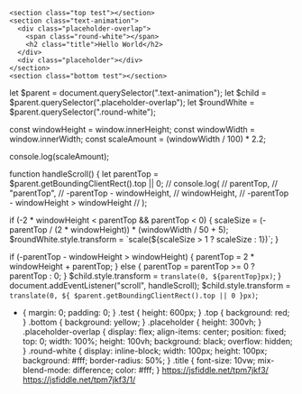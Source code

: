     <section class="top test"></section>
    <section class="text-animation">
      <div class="placeholder-overlap">
        <span class="round-white"></span>
        <h2 class="title">Hello World</h2>
      </div>
      <div class="placeholder"></div>
    </section>
    <section class="bottom test"></section>

let $parent = document.querySelector(".text-animation");
let $child = $parent.querySelector(".placeholder-overlap");
let $roundWhite = $parent.querySelector(".round-white");

const windowHeight = window.innerHeight;
const windowWidth = window.innerWidth;
const scaleAmount = (windowWidth / 100) * 2.2;

console.log(scaleAmount);

function handleScroll() {
  let parentTop = $parent.getBoundingClientRect().top || 0;
  //   console.log(
  //     parentTop,
  //     "parentTop",
  //     -parentTop - windowHeight,
  //     windowHeight,
  //     -parentTop - windowHeight > windowHeight
  //   );

  if (-2 * windowHeight < parentTop && parentTop < 0) {
    scaleSize = (-parentTop / (2 * windowHeight)) * (windowWidth / 50 + 5);
    $roundWhite.style.transform = `scale(${scaleSize > 1 ? scaleSize : 1})`;
  }

  if (-parentTop - windowHeight > windowHeight) {
    parentTop = 2 * windowHeight + parentTop;
  } else {
    parentTop = parentTop >= 0 ? parentTop : 0;
  }
  $child.style.transform = `translate(0, ${parentTop}px)`;
}
document.addEventListener("scroll", handleScroll);
$child.style.transform = `translate(0, ${
  $parent.getBoundingClientRect().top || 0
}px)`;


* {
  margin: 0;
  padding: 0;
}
.test {
  height: 600px;
}
.top {
  background: red;
}
.bottom {
  background: yellow;
}
.placeholder {
  height: 300vh;
}
.placeholder-overlap {
  display: flex;
  align-items: center;
  position: fixed;
  top: 0;
  width: 100%;
  height: 100vh;
  background: black;
  overflow: hidden;
}
.round-white {
  display: inline-block;
  width: 100px;
  height: 100px;
  background: #fff;
  border-radius: 50%;
}
.title {
    font-size: 10vw;
    mix-blend-mode: difference;
    color: #fff;
}
https://jsfiddle.net/tpm7jkf3/
https://jsfiddle.net/tpm7jkf3/1/

